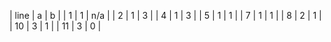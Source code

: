 | line | a  | b  |
| 1    | 1  | n/a |
| 2    | 1  | 3  |
| 4    | 1  | 3  |
| 5    | 1  | 1  |
| 7    | 1  | 1  |
| 8    | 2  | 1  |
| 10   | 3  | 1  |
| 11   | 3  | 0  |